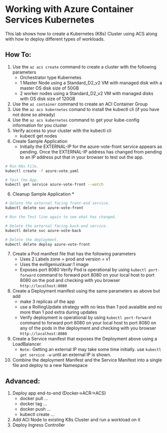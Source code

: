 # Working with Azure Container Services Kubernetes

This lab shows how to create a Kubernetes (K8s) Cluster using ACS along with how to deploy different types of workloads.

## How To:

1. Use the ``az acs create`` command to create a cluster with the following parameters
    * Orchestrator type Kubernetes
    * 1 Master Node using a Standard_D2_v2 VM with managed disk with a master OS disk size of 50GB
    * 2 worker nodes using a Standard_D2_v2 VM with managed disks with OS disk size of 120GB
2. Use the ``az container`` command to create an ACI Container Group
2. Use the ``az acs kubernetes`` comand to install the kubectl cli (if you have not done so already)
3. Use the ``az acs kubernetes`` command to get your kube-config information for you cluster
4. Verify access to your cluster with the kubectl cli
    * kubectl get nodes
5. Create Sample Application
    * Initially the EXTERNAL-IP for the azure-vote-front service appears as pending. Once the EXTERNAL-IP address has changed from pending to an IP address put that in your browser to test out the app.
```bash
# Run K8s File.
kubectl create -f azure-vote.yaml

# Test the App.
kubectl get service azure-vote-front --watch
```
6. Cleanup Sample Application
    * 
```bash
# Delete the external facing front-end service.
kubectl delete svc azure-vote-front

# Run the Test line again to see what has changed.

# Delete the external facing back-end service.
kubectl delete svc azure-vote-back

# Delete the deployment.
kubectl delete deploy azure-vote-front
```
7. Create a Pod manifest file that has the following parameters
    * Uses 2 Labels zone = prod and version = v1
    * Uses the evillgenius\kuar:1 image
    * Exposes port 8080
    Verify Pod is operational by using ``kubectl port-forward`` command to forward port 8080 on your local host to port 8080 on the pod and checking with you browser ``http://localhost:8080``
8. Create a Deployment manifest using the same parameters as above but add
    * make 3 replicas of the app
    * use a RollingUpdate strategy with no less than 1 pod avaialble and no more than 1 pod extra during updates
    * Verify deployment is operational by using ``kubectl port-forward`` command to forward port 8080 on your local host to port 8080 on any of the pods in the deployment and checking with you browser ``http://localhost:8080``
9. Create a Service manifest that exposes the Deployment above using a LoadBalancer
    * ``Note:`` Getting an external IP may take some time initially. use ``kubectl get service -w`` until an external IP is shown. 
10. Combine the deployment Manifest and the Service Manifest into a single file and deploy to a new Namespace


## Advanced:

1. Deploy app end-to-end (Docker->ACR->ACS)
    * docker pull ...
    * docker tag ...
    * docker push ...
    * kubectl create ...
2. Add ACI Node to existing K8s Cluster and run a workload on it
3. Deploy Ingress Controller